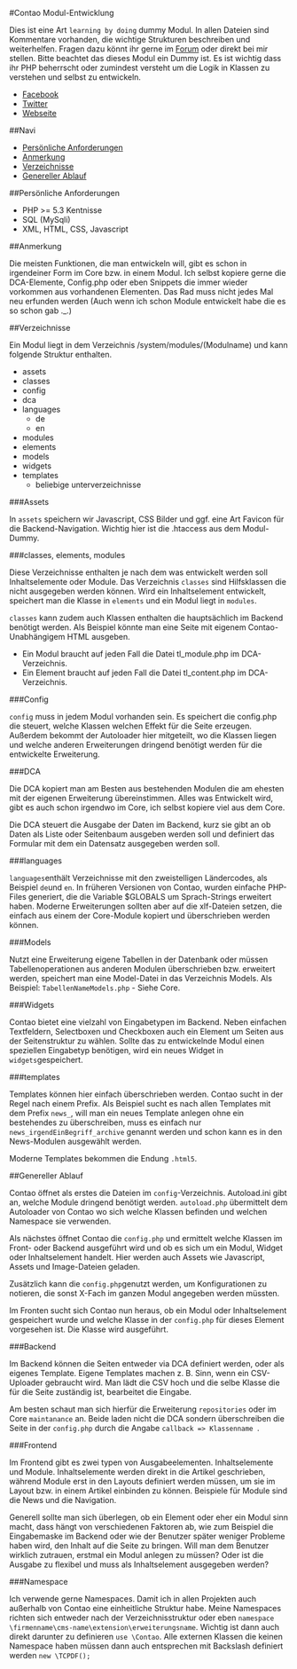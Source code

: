 #Contao Modul-Entwicklung

Dies ist eine Art `learning by doing` dummy Modul. In allen Dateien sind Kommentare vorhanden, die wichtige Strukturen beschreiben und weiterhelfen. Fragen dazu könnt ihr gerne im [Forum](https://community.contao.org/de/) oder direkt bei mir stellen. Bitte beachtet das dieses Modul ein Dummy ist. Es ist wichtig dass ihr PHP beherrscht oder zumindest versteht um die Logik in Klassen zu verstehen und selbst zu entwickeln.

- [Facebook](https://www.facebook.com/sioweb)
- [Twitter](https://twitter.com/Sioweb)
- [Webseite](http://www.sioweb.de)

##Navi

- [Persönliche Anforderungen](#persönliche-anforderungen)
- [Anmerkung](#anmerkung)
- [Verzeichnisse](#verzeichnisse)
- [Genereller Ablauf](#genereller-ablauf)


##Persönliche Anforderungen 

- PHP >= 5.3 Kentnisse
- SQL (MySqli)
- XML, HTML, CSS, Javascript

##Anmerkung

Die meisten Funktionen, die man entwickeln will, gibt es schon in irgendeiner Form im Core bzw. in einem Modul. Ich selbst kopiere gerne die DCA-Elemente, Config.php oder eben Snippets die immer wieder vorkommen aus vorhandenen Elementen. Das Rad muss nicht jedes Mal neu erfunden werden (Auch wenn ich schon Module entwickelt habe die es so schon gab ._.)

##Verzeichnisse

Ein Modul liegt in dem Verzeichnis /system/modules/(Modulname) und kann folgende Struktur enthalten.

- assets
- classes
- config
- dca
- languages
	- de
	- en
- modules
- elements
- models
- widgets
- templates
	- beliebige unterverzeichnisse

###Assets

In `assets` speichern wir Javascript, CSS Bilder und ggf. eine Art Favicon für die Backend-Navigation. Wichtig hier ist die .htaccess aus dem Modul-Dummy.

###classes, elements, modules

Diese Verzeichnisse enthalten je nach dem was entwickelt werden soll Inhaltselemente oder Module. Das Verzeichnis `classes` sind Hilfsklassen die nicht ausgegeben werden können. Wird ein Inhaltselement entwickelt, speichert man die Klasse in `elements` und ein Modul liegt in `modules`.

`classes` kann zudem auch Klassen enthalten die hauptsächlich im Backend benötigt werden. Als Beispiel könnte man eine Seite mit eigenem Contao-Unabhängigem HTML ausgeben.

- Ein Modul braucht auf jeden Fall die Datei tl_module.php im DCA-Verzeichnis.
- Ein Element braucht auf jeden Fall die Datei tl_content.php im DCA-Verzeichnis.

###Config

`config` muss in jedem Modul vorhanden sein. Es speichert die config.php die steuert, welche Klassen welchen Effekt für die Seite erzeugen. Außerdem bekommt der Autoloader hier mitgeteilt, wo die Klassen liegen und welche anderen Erweiterungen dringend benötigt werden für die entwickelte Erweiterung.

###DCA

Die DCA kopiert man am Besten aus bestehenden Modulen die am ehesten mit der eigenen Erweiterung übereinstimmen. Alles was Entwickelt wird, gibt es auch schon irgendwo im Core, ich selbst kopiere viel aus dem Core.

Die DCA steuert die Ausgabe der Daten im Backend, kurz sie gibt an ob Daten als Liste oder Seitenbaum ausgeben werden soll und definiert das Formular mit dem ein Datensatz ausgegeben werden soll.

###languages

`languages`enthält Verzeichnisse mit den zweistelligen Ländercodes, als Beispiel `de`und `en`. In früheren Versionen von Contao, wurden einfache PHP-Files generiert, die die Variable $GLOBALS um Sprach-Strings erweitert haben. Moderne Erweiterungen sollten aber auf die xlf-Dateien setzen, die einfach aus einem der Core-Module kopiert und überschrieben werden können.

###Models

Nutzt eine Erweiterung eigene Tabellen in der Datenbank oder müssen Tabellenoperationen aus anderen Modulen überschrieben bzw. erweitert werden, speichert man eine Model-Datei in das Verzeichnis Models. Als Beispiel: `TabellenNameModels.php` - Siehe Core.

###Widgets

Contao bietet eine vielzahl von Eingabetypen im Backend. Neben einfachen Textfeldern, Selectboxen und Checkboxen auch ein Element um Seiten aus der Seitenstruktur zu wählen. Sollte das zu entwickelnde Modul einen speziellen Eingabetyp benötigen, wird ein neues Widget in `widgets`gespeichert.

###templates

Templates können hier einfach überschrieben werden. Contao sucht in der Regel nach einem Prefix. Als Beispiel sucht es nach allen Templates mit dem Prefix `news_`, will man ein neues Template anlegen ohne ein bestehendes zu überschreiben, muss es einfach nur `news_irgendEinBegriff_archive` genannt werden und schon kann es in den News-Modulen ausgewählt werden.

Moderne Templates bekommen die Endung `.html5`.

##Genereller Ablauf

Contao öffnet als erstes die Dateien im `config`-Verzeichnis. Autoload.ini gibt an, welche Module dringend benötigt werden. `autoload.php` übermittelt dem Autoloader von Contao wo sich  welche Klassen befinden und welchen Namespace sie verwenden.

Als nächstes öffnet Contao die `config.php` und ermittelt welche Klassen im Front- oder Backend ausgeführt wird und ob es sich um ein Modul, Widget oder Inhaltselement handelt. Hier werden auch Assets wie Javascript, Assets und Image-Dateien geladen.

Zusätzlich kann die `config.php`genutzt werden, um Konfigurationen zu notieren, die sonst X-Fach im ganzen Modul angegeben werden müssten.

Im Fronten sucht sich Contao nun heraus, ob ein Modul oder Inhaltselement gespeichert wurde und welche Klasse in der `config.php` für dieses Element vorgesehen ist. Die Klasse wird ausgeführt.

###Backend

Im Backend können die Seiten entweder via DCA definiert werden, oder als eigenes Template. Eigene Templates machen z. B. Sinn, wenn ein CSV-Uploader gebraucht wird. Man lädt die CSV hoch und die selbe Klasse die für die Seite zuständig ist, bearbeitet die Eingabe.

Am besten schaut man sich hierfür die Erweiterung `repositories` oder im Core `maintanance` an. Beide laden nicht die DCA sondern überschreiben die Seite in der `config.php` durch die Angabe `callback => Klassenname `. 

###Frontend

Im Frontend gibt es zwei typen von Ausgabeelementen. Inhaltselemente und Module. Inhaltselemente werden direkt in die Artikel geschrieben, während Module erst in den Layouts definiert werden müssen, um sie im Layout bzw. in einem Artikel einbinden zu können. Beispiele für Module sind die News und die Navigation.

Generell sollte man sich überlegen, ob ein Element oder eher ein Modul sinn macht, dass hängt von verschiedenen Faktoren ab, wie zum Beispiel die Eingabemaske im Backend oder wie der Benutzer später weniger Probleme haben wird, den Inhalt auf die Seite zu bringen. Will man dem Benutzer wirklich zutrauen, erstmal ein Modul anlegen zu müssen? Oder ist die Ausgabe zu flexibel und muss als Inhaltselement ausgegeben werden?

###Namespace

Ich verwende gerne Namespaces. Damit ich in allen Projekten auch außerhalb von Contao eine einheitliche Struktur habe. Meine Namespaces richten sich entweder nach der Verzeichnisstruktur oder eben `namespace \firmenname\cms-name\extension\erweiterungsname`. Wichtig ist dann auch direkt darunter zu definieren `use \Contao`. Alle externen Klassen die keinen Namespace haben müssen dann auch entsprechen mit Backslash definiert werden `new \TCPDF();`

